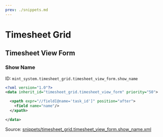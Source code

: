 ```yaml
---
prev: ./snippets.md
---
```

# Timesheet Grid
## Timesheet View Form  
### Show Name  
ID: `mint_system.timesheet_grid.timesheet_view_form.show_name`  
```xml
<?xml version="1.0"?>
<data inherit_id="timesheet_grid.timesheet_view_form" priority="50">

  <xpath expr="//field[@name='task_id']" position="after">
    <field name="name"/>
  </xpath>

</data>
```

Source: [snippets/timesheet_grid.timesheet_view_form.show_name.xml](https://github.com/Mint-System/Odoo-Development/tree/14.0/snippets/timesheet_grid.timesheet_view_form.show_name.xml)

